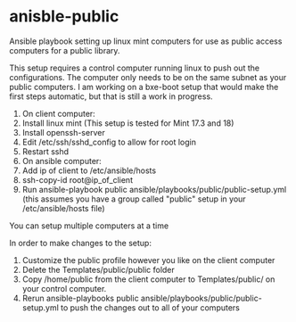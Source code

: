 # anisble-public
Ansible playbook setting up linux mint computers for use as public access computers for a public library.

This setup requires a control computer running linux to push out the configurations.  The computer only needs to be on the same subnet as your public computers. I am working on a bxe-boot setup that would make the first steps automatic, but that is still a work in progress.

1. On client computer:
  1. Install linux mint (This setup is tested for Mint 17.3 and 18)
  2. Install openssh-server 
  3. Edit /etc/ssh/sshd_config to allow for root login
  4. Restart sshd
2. On ansible computer:
  1. Add ip of client to /etc/ansible/hosts
  2. ssh-copy-id root@ip_of_client
  3. Run ansible-playbook public ansible/playbooks/public/public-setup.yml (this assumes you have a group called "public" setup in your /etc/ansible/hosts file)

You can setup multiple computers at a time 

In order to make changes to the setup:

1. Customize the public profile however you like on the client computer
2. Delete the Templates/public/public folder 
3. Copy /home/public from the client computer to Templates/public/ on your control computer.
4. Rerun ansible-playbooks public ansible/playbooks/public/public-setup.yml to push the changes out to all of your computers 

